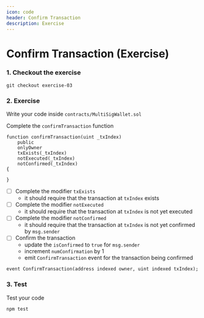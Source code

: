 ```yaml
---
icon: code
header: Confirm Transaction
description: Exercise
---
```


# Confirm Transaction (Exercise)

### 1. Checkout the exercise

```shell
git checkout exercise-03
```

### 2. Exercise

Write your code inside `contracts/MultiSigWallet.sol`

Complete the `confirmTransaction` function

```solidity
function confirmTransaction(uint _txIndex)
    public
    onlyOwner
    txExists(_txIndex)
    notExecuted(_txIndex)
    notConfirmed(_txIndex)
{

}
```

- [ ] Complete the modifier `txExists`
  - it should require that the transaction at `txIndex` exists
- [ ] Complete the modifier `notExecuted`
  - it should require that the transaction at `txIndex` is not yet executed
- [ ] Complete the modifier `notConfirmed`
  - it should require that the transaction at `txIndex` is not yet
    confirmed by `msg.sender`
- [ ] Confirm the transaction
  - update the `isConfirmed` to `true` for `msg.sender`
  - increment `numConfirmation` by 1
  - emit `ConfirmTransaction` event for the transaction being confirmed

```solidity
event ConfirmTransaction(address indexed owner, uint indexed txIndex);
```

### 3. Test

Test your code

```shell
npm test
```
